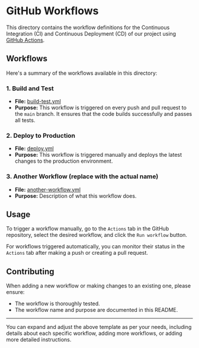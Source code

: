 # GitHub Workflows

This directory contains the workflow definitions for the Continuous Integration (CI) and Continuous Deployment (CD) of our project using [GitHub Actions](https://github.com/features/actions).

## Workflows

Here's a summary of the workflows available in this directory:

### 1. Build and Test

- **File:** [build-test.yml](./build-test.yml)
- **Purpose:** This workflow is triggered on every push and pull request to the `main` branch. It ensures that the code builds successfully and passes all tests.

### 2. Deploy to Production

- **File:** [deploy.yml](./deploy.yml)
- **Purpose:** This workflow is triggered manually and deploys the latest changes to the production environment.

### 3. Another Workflow (replace with the actual name)

- **File:** [another-workflow.yml](./another-workflow.yml)
- **Purpose:** Description of what this workflow does.

## Usage

To trigger a workflow manually, go to the `Actions` tab in the GitHub repository, select the desired workflow, and click the `Run workflow` button.

For workflows triggered automatically, you can monitor their status in the `Actions` tab after making a push or creating a pull request.

## Contributing

When adding a new workflow or making changes to an existing one, please ensure:

- The workflow is thoroughly tested.
- The workflow name and purpose are documented in this README.

---

You can expand and adjust the above template as per your needs, including details about each specific workflow, adding more workflows, or adding more detailed instructions.
